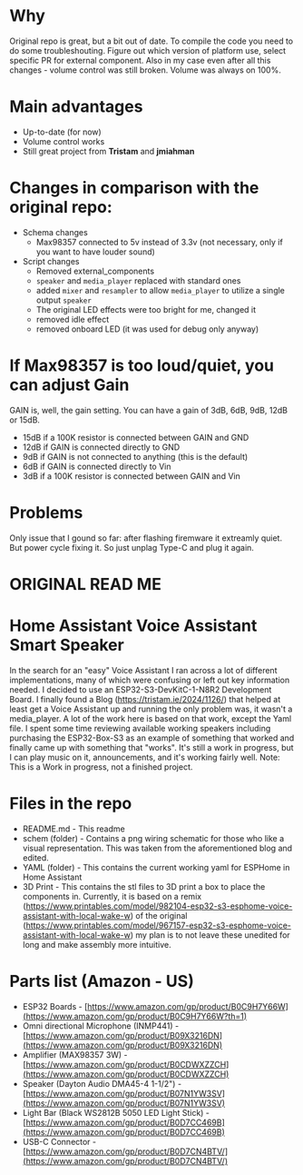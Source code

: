 # Why

Original repo is great, but a bit out of date. To compile the code you need to do some troubleshouting. Figure out which version of platform use, select specific PR for external component. Also in my case even after all this changes - volume control was still broken. Volume was always on 100%.

# Main advantages

- Up-to-date (for now)
- Volume control works
- Still great project from **Tristam** and **jmiahman**

# Changes in comparison with the original repo:

- Schema changes
    - Max98357 connected to 5v instead of 3.3v (not necessary, only if you want to have louder sound)
- Script changes
    - Removed external_components
    - `speaker` and `media_player` replaced with standard ones
    - added `mixer` and `resampler` to allow `media_player` to utilize a single output `speaker`
    - The original LED effects were too bright for me, changed it
    - removed idle effect
    - removed onboard LED (it was used for debug only anyway)

# If Max98357 is too loud/quiet, you can adjust Gain
GAIN is, well, the gain setting. You can have a gain of 3dB, 6dB, 9dB, 12dB or 15dB.

- 15dB if a 100K resistor is connected between GAIN and GND
- 12dB if GAIN is connected directly to GND
- 9dB if GAIN is not connected to anything (this is the default)
- 6dB if GAIN is connected directly to Vin
- 3dB if a 100K resistor is connected between GAIN and Vin

# Problems

Only issue that I gound so far: after flashing firemware it extreamly quiet. But power cycle fixing it. So just unplag Type-C and plug it again.

# ORIGINAL READ ME
# Home Assistant Voice Assistant Smart Speaker

In the search for an "easy" Voice Assistant I ran across a lot of different implementations, many of which were confusing or left out key information needed. I decided to use an ESP32-S3-DevKitC-1-N8R2 Development Board. I finally found a Blog (https://tristam.ie/2024/1126/) that helped at least get a Voice Assistant up and running the only problem was, it wasn't a media_player. A lot of the work here is based on that work, except the Yaml file. I spent some time reviewing available working speakers including purchasing the ESP32-Box-S3 as an example of something that worked and finally came up with something that "works". It's still a work in progress, but I can play music on it, announcements, and it's working fairly well. Note: This is a Work in progress, not a finished project.  

# Files in the repo

- README.md - This readme
- schem (folder) - Contains a png wiring schematic for those who like a visual representation. This was taken from the aforementioned blog and edited.
- YAML (folder) - This contains the current working yaml for ESPHome in Home Assistant
- 3D Print - This contains the stl files to 3D print a box to place the components in. Currently, it is based on a remix (https://www.printables.com/model/982104-esp32-s3-esphome-voice-assistant-with-local-wake-w) of the original (https://www.printables.com/model/967157-esp32-s3-esphome-voice-assistant-with-local-wake-w) my plan is to not leave these unedited for long and make assembly more intuitive. 

# Parts list (Amazon - US)

- ESP32 Boards - [https://www.amazon.com/gp/product/B0C9H7Y66W](https://www.amazon.com/gp/product/B0C9H7Y66W?th=1)
- Omni directional Microphone (INMP441) - [https://www.amazon.com/gp/product/B09X3216DN](https://www.amazon.com/gp/product/B09X3216DN)
- Amplifier (MAX98357 3W) - [https://www.amazon.com/gp/product/B0CDWXZZCH](https://www.amazon.com/gp/product/B0CDWXZZCH)
- Speaker (Dayton Audio DMA45-4 1-1/2") - [https://www.amazon.com/gp/product/B07N1YW3SV](https://www.amazon.com/gp/product/B07N1YW3SV)
- Light Bar (Black WS2812B 5050 LED Light Stick) - [https://www.amazon.com/gp/product/B0D7CC469B](https://www.amazon.com/gp/product/B0D7CC469B)
- USB-C Connector - [https://www.amazon.com/gp/product/B0D7CN4BTV/](https://www.amazon.com/gp/product/B0D7CN4BTV/)
